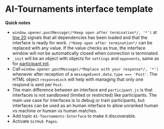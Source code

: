 # AI-Tournaments interface template
**Quick notes**
- `window.opener.postMessage(/*Keep open after termination*/, '*')` at [line 20](https://github.com/AI-Tournaments/Interface-Template/blob/main/index.html#L20) signals that all dependencies has been loaded and that the interface is ready for work. `/*Keep open after termination*/` can be replaced with any value. If the value checks as true, the interface window will not be automatically closed when connection is terminated.
- `_init` will be an object with objects for `settings` and `opponents`, same as for [participant init](https://github.com/AI-Tournaments/Participant-Template/blob/main/participant.js#L4).
- Call `window.opener.postMessage(/*Replace with your response*/, '*')` whenever after reception of a `messageEvent.data.type === 'Post'`. The HTML object `responseLock` will help with managing that only one respond is sent per `Post`.
- The main difference between an interface and `participant.js` is that interfaces is not sandboxed (limited or restricted) like participants. The main use case for interfaces is to debug or train participants, but interfaces can be used as an human interface to allow unranked human vs machine or human vs human matches.
- Add topic `AI-Tournaments-Interface` to make it discoverable.
- Activate `GitHub Pages`.
